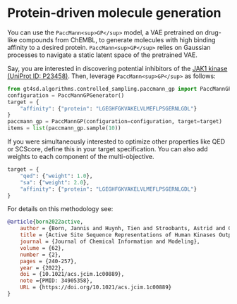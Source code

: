 # Protein-driven molecule generation

You can use the `PaccMann<sup>GP</sup>` model, a VAE pretrained on drug-like compounds from ChEMBL, to generate molecules with high binding affinity to a desired protein.
`PaccMann<sup>GP</sup>` relies on Gaussian processes to navigate a static latent space of the pretrained VAE.

Say, you are interested in discovering potential inhibitors of the [JAK1 kinase (UniProt ID: P23458)](https://www.uniprot.org/uniprot/P23458). Then, leverage `PaccMann<sup>GP</sup>` as follows:

```py
from gt4sd.algorithms.controlled_sampling.paccmann_gp import PaccMannGPGenerator, PaccMannGP
configuration = PaccMannGPGenerator()
target = {
    "affinity": {"protein": "LGEGHFGKVAKELVLMEFLPSGERNLGDL"}
}
paccmann_gp = PaccMannGP(configuration=configuration, target=target)
items = list(paccmann_gp.sample(10))
```

If you were simultaneously interested to optimize other properties like QED or SCScore, define this in your target specification.
You can also add weights to each component of the multi-objective. 
```py
target = {
    "qed": {"weight": 1.0},
    "sa": {"weight": 2.0},
    "affinity": {"protein": "LGEGHFGKVAKELVLMEFLPSGERNLGDL"}
}
```

For details on this methodology see:
```bib
@article{born2022active,
	author = {Born, Jannis and Huynh, Tien and Stroobants, Astrid and Cornell, Wendy D. and Manica, Matteo},
	title = {Active Site Sequence Representations of Human Kinases Outperform Full Sequence Representations for Affinity Prediction and Inhibitor Generation: 3D Effects in a 1D Model},
	journal = {Journal of Chemical Information and Modeling},
	volume = {62},
	number = {2},
	pages = {240-257},
	year = {2022},
	doi = {10.1021/acs.jcim.1c00889},
	note ={PMID: 34905358},
	URL = {https://doi.org/10.1021/acs.jcim.1c00889}
}
```
